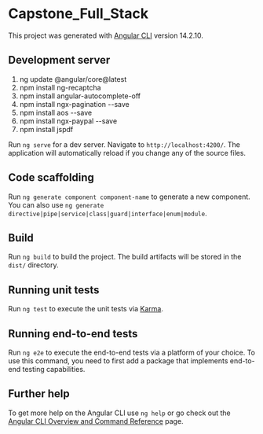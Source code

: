 # Capstone_Full_Stack

This project was generated with [Angular CLI](https://github.com/angular/angular-cli) version 14.2.10.

## Development server

1.  ng update @angular/core@latest 
2.  npm install ng-recaptcha 
3.  npm install angular-autocomplete-off
4.  npm install ngx-pagination --save 
5.  npm install aos --save
6.  npm install ngx-paypal --save
7.  npm install jspdf


Run `ng serve` for a dev server. Navigate to `http://localhost:4200/`. The application will automatically reload if you change any of the source files.

## Code scaffolding

Run `ng generate component component-name` to generate a new component. You can also use `ng generate directive|pipe|service|class|guard|interface|enum|module`.

## Build

Run `ng build` to build the project. The build artifacts will be stored in the `dist/` directory.

## Running unit tests

Run `ng test` to execute the unit tests via [Karma](https://karma-runner.github.io).

## Running end-to-end tests

Run `ng e2e` to execute the end-to-end tests via a platform of your choice. To use this command, you need to first add a package that implements end-to-end testing capabilities.

## Further help

To get more help on the Angular CLI use `ng help` or go check out the [Angular CLI Overview and Command Reference](https://angular.io/cli) page.
